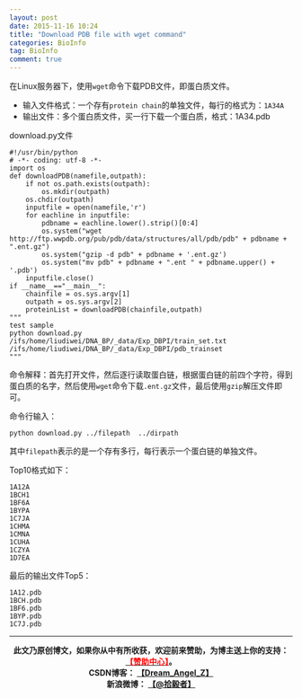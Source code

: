 ```yaml
---
layout: post
date: 2015-11-16 10:24
title: "Download PDB file with wget command"
categories: BioInfo
tag: BioInfo
comment: true
---
```


在Linux服务器下，使用`wget`命令下载PDB文件，即蛋白质文件。

- 输入文件格式：一个存有`protein chain`的单独文件，每行的格式为：`1A34A`
- 输出文件：多个蛋白质文件，买一行下载一个蛋白质，格式：1A34.pdb
<!--more-->
download.py文件

```
#!/usr/bin/python
# -*- coding: utf-8 -*-
import os
def downloadPDB(namefile,outpath):
    if not os.path.exists(outpath):
        os.mkdir(outpath)
    os.chdir(outpath)
    inputfile = open(namefile,'r')
    for eachline in inputfile:
        pdbname = eachline.lower().strip()[0:4]
        os.system("wget http://ftp.wwpdb.org/pub/pdb/data/structures/all/pdb/pdb" + pdbname + ".ent.gz")
        os.system("gzip -d pdb" + pdbname + '.ent.gz')
        os.system("mv pdb" + pdbname + ".ent " + pdbname.upper() + '.pdb')
    inputfile.close()
if __name__=="__main__":
    chainfile = os.sys.argv[1] 
    outpath = os.sys.argv[2]
    proteinList = downloadPDB(chainfile,outpath)
"""
test sample
python download.py /ifs/home/liudiwei/DNA_BP/_data/Exp_DBPI/train_set.txt /ifs/home/liudiwei/DNA_BP/_data/Exp_DBPI/pdb_trainset   
"""
```

命令解释：首先打开文件，然后逐行读取蛋白链，根据蛋白链的前四个字符，得到蛋白质的名字，然后使用`wget`命令下载`.ent.gz`文件，最后使用`gzip`解压文件即可。

命令行输入：

```
python download.py ../filepath  ../dirpath
```

其中`filepath`表示的是一个存有多行，每行表示一个蛋白链的单独文件。

Top10格式如下：


	1A12A
	1BCH1
	1BF6A
	1BYPA
	1C7JA
	1CHMA
	1CMNA
	1CUHA
	1CZYA
	1D7EA


最后的输出文件Top5：


	1A12.pdb
	1BCH.pdb
	1BF6.pdb
	1BYP.pdb
	1C7J.pdb


---

<center><strong>
此文乃原创博文，如果你从中有所收获，欢迎前来赞助，为博主送上你的支持：<a href="http://csuldw.github.io/donation" target="_black"><font color="red">【赞助中心】</font></a>。<br>  CSDN博客： <a href="http://blog.csdn.net/dream_angel_z" target="_black">【Dream_Angel_Z】</a><br>新浪微博： <a href="http://weibo.com/liudiwei210" target="_black">【@拾毅者】</a><br>
</strong></center>